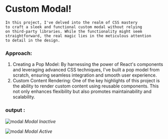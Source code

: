 # Custom Modal! 

```
In this project, I've delved into the realm of CSS mastery 
to craft a sleek and functional custom modal without relying 
on third-party libraries. While the functionality might seem 
straightforward, the real magic lies in the meticulous attention 
to detail in the design.
```

###  Approach:
1. Creating a Pop Model: By harnessing the power of React's components and leveraging advanced CSS techniques, I've built a pop model from scratch, ensuring seamless integration and smooth user experience.
2. Custom Content Rendering: One of the key highlights of this project is the ability to render custom content using reusable components. This not only enhances flexibility but also promotes maintainability and scalability.

### output :

![modal](https://raw.githubusercontent.com/RamLearn-1997/25-React-Project/main/custom-model/src/assets/Model.png)
*Modal Inactive*

![modal](https://raw.githubusercontent.com/RamLearn-1997/25-React-Project/main/custom-model/src/assets/Model%20active.png)
*Modal Active*